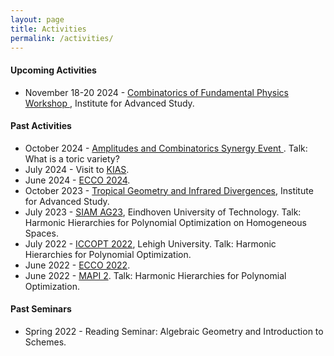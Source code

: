 ```yaml
---
layout: page
title: Activities
permalink: /activities/
---
```


<h4><strong> Upcoming Activities </strong> </h4>

<ul>
  <li>November 18-20 2024 - <a href="https://www.ias.edu/math/events/combinatorics-fundamental-physics-workshop"> Combinatorics of Fundamental Physics Workshop </a>, Institute for Advanced Study. </li>
</ul>

<h4><strong> Past Activities </strong> </h4>

<ul>
  <li>October 2024 - <a href="https://www.ias.edu/mathematical-physics/events/amplitudes-and-combinatorics-synergy-event">Amplitudes and Combinatorics Synergy Event </a>. Talk: What is a toric variety?</li>
  <li>July 2024 - Visit to <a href="https://www.kias.re.kr/kias/main/main.do">KIAS</a>.</li>
  <li>June 2024 - <a href="https://ecco2024.combinatoria.co/home-english"> ECCO 2024</a>.</li>
  <li>October 2023 - <a href="https://www.ias.edu/sns/tropical_workshop">Tropical Geometry and Infrared Divergences</a>, Institute for Advanced Study.</li> 
  <li>July 2023 - <a href="https://www.siam.org/conferences/cm/conference/ag23">SIAM AG23</a>, Eindhoven University of Technology. Talk: Harmonic Hierarchies for Polynomial Optimization on Homogeneous Spaces.</li>
  <li>July 2022 - <a href="https://iccopt2022.lehigh.edu">ICCOPT 2022</a>, Lehigh University. Talk: Harmonic Hierarchies for Polynomial Optimization.</li>
  <li>June 2022 - <a href="https://ecco2022.combinatoria.co">ECCO 2022</a>.</li> 
  <li>June 2022 - <a href="https://scm.org.co/mapi-2/">MAPI 2</a>. Talk: Harmonic Hierarchies for Polynomial Optimization.</li>
</ul>

<h4><strong> Past Seminars </strong> </h4>

<ul>
  <li>Spring 2022 - Reading Seminar: Algebraic Geometry and Introduction to Schemes.</li>
</ul>

